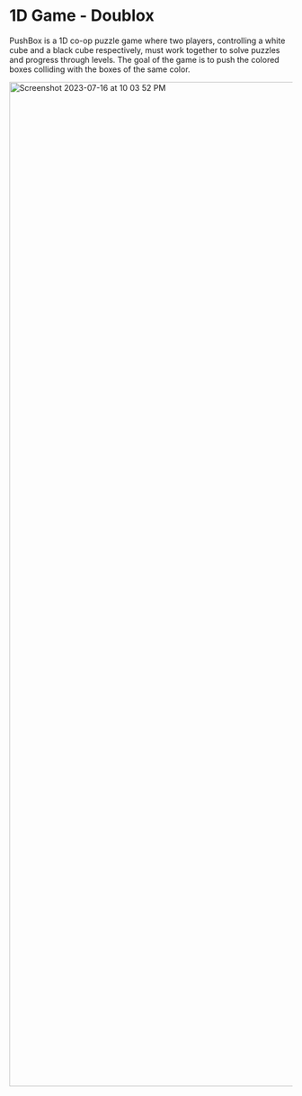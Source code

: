 # 1D Game - Doublox

PushBox is a 1D co-op puzzle game where two players, controlling a white cube and a black cube respectively, must work together to solve puzzles and progress through levels. The goal of the game is to push the colored boxes colliding with the boxes of the same color.

<img width="1786" alt="Screenshot 2023-07-16 at 10 03 52 PM" src="https://github.com/ariaxxxi/Doublox-1DWebGame/assets/87568028/8e989783-8127-434a-a9d5-6bd83b4a3d81">
